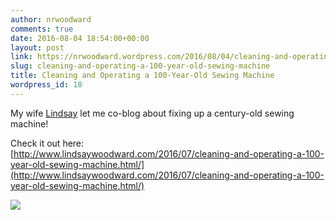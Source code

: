 ```yaml
---
author: nrwoodward
comments: true
date: 2016-08-04 18:54:00+00:00
layout: post
link: https://nrwoodward.wordpress.com/2016/08/04/cleaning-and-operating-a-100-year-old-sewing-machine/
slug: cleaning-and-operating-a-100-year-old-sewing-machine
title: Cleaning and Operating a 100-Year-Old Sewing Machine
wordpress_id: 18
---
```


My wife [Lindsay](http://www.lindsaywoodward.com/) let me co-blog about fixing up a century-old sewing machine!  
  
Check it out here:  
[http://www.lindsaywoodward.com/2016/07/cleaning-and-operating-a-100-year-old-sewing-machine.html/](http://www.lindsaywoodward.com/2016/07/cleaning-and-operating-a-100-year-old-sewing-machine.html/)  


[![](https://nrwoodward.files.wordpress.com/2016/08/8b3b3-singer1916_pic1.jpg?w=248)](https://nrwoodward.files.wordpress.com/2016/08/8b3b3-singer1916_pic1.jpg)

  


